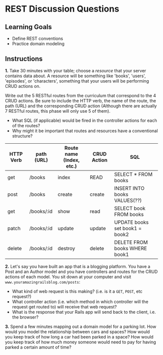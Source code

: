 # REST Discussion Questions

## Learning Goals

- Define REST conventions
- Practice domain modeling

## Instructions

**1.** Take 30 minutes with your table; choose a _resource_ that your server
contains data about. A resource will be something like 'books', 'users',
'episodes', or 'characters', something that your users will be performing
CRUD actions on.

Write out the 5 RESTful routes from the curriculum that correspond to the 4 CRUD
actions. Be sure to include the HTTP verb, the name of the route, the path (URL)
and the corresponding CRUD action (Although there are actually 7 RESTful routes,
this phase will only use 5 of them).

- What SQL (if applicable) would be fired in the controller actions for each of
  the routes?
- Why might it be important that routes and resources have a conventional structure?

| HTTP Verb | path (URL) | Route name (Index, etc.) | CRUD Action | SQL |
|---|---|---|---|---|
| get  | /books | index  | READ | SELECT * FROM books |
|post|/books|create|create|INSERT INTO books VALUES(??)|
|get|/books/:id|show|read|SELECT book FROM books|
|patch|/books/:id|update|update|UPDATE books set book1 = book2|
|delete|/books/:id|destroy|delete|DELETE FROM books WHERE book1

**2.** Let's say you have built an app that is a blogging platform. You have a Post
and an Author model and you have controllers and routes for the CRUD actions
of each model. You sit down at your computer and visit
`www.youramazingrailsblog.com/posts`:

- What kind of web request is this making? (i.e. is it a `GET`, `POST`, etc request?)
- What controller action (i.e. which method in which controller will the
  request get routed to) will receive that web request?
- What is the response that your Rails app will send back to the client, i.e.
  the browser?

**3.** Spend a few minutes mapping out a domain model for a parking lot. How would
you model the relationship between cars and spaces? How would you keep track
of how long a car had been parked in a space? How would you keep track of how
much money someone would need to pay for having parked a certain amount of
time?
